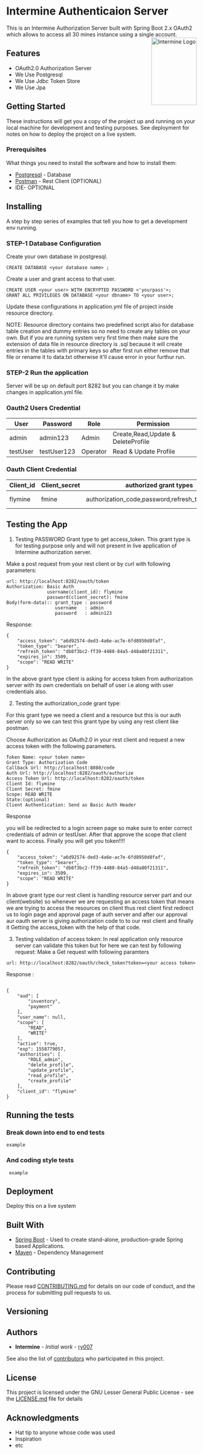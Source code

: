 # Intermine Authenticaion Server

This is an Intermine Authorization Server built with Spring Boot 2.x OAuth2 which allows to access all 30 mines instance using a single account.
<img src="https://github.com/ry007/intermine-authentication-server/blob/dev/src/main/resources/static/login.png" align="right"
     title="Intermine Logo" width="120" height="178">


## Features

* OAuth2.0 Authorization Server
* We Use Postgresql
* We Use Jdbc Token Store
* We Use Jpa

## Getting Started

These instructions will get you a copy of the project up and running on your local machine for development and testing purposes. See deployment for notes on how to deploy the project on a live system.

### Prerequisites

What things you need to install the software and how to install them:

* [Postgresql](https://www.postgresql.org/download/linux/ubuntu/) - Database
* [Postman](https://www.getpostman.com/downloads/) - Rest Client (OPTIONAL)
* IDE- OPTIONAL

## Installing

A step by step series of examples that tell you how to get a development env running.

### STEP-1 Database Configuration

Create your own database in postgresql.

```
CREATE DATABASE <your database name> ;
```
Create a user and grant access to that user.

```
CREATE USER <your user> WITH ENCRYPTED PASSWORD <'yourpass'>;
GRANT ALL PRIVILEGES ON DATABASE <your dbname> TO <your user>;
```

Update these configurations in application.yml file of project inside resource directory.


NOTE: Resource directory contains two predefined script also for database table creation and dummy entries so no need to create any tables on your own.
But if you are running system very first time then make sure the extension of data file in resource directory is .sql because it will create entries in the tables with primary keys so after first run either remove that file or rename it to data.txt otherwise it'll cause error in your furthur run.  

### STEP-2 Run the application

Server will be up on default port 8282 but you can change it by make changes in application.yml file.   

### Oauth2 Users Credential
| User            | Password        | Role      | Permission                            |
|-----------------|-----------------|-----------|---------------------------------------|
| admin           | admin123        | Admin     | Create,Read,Update & DeleteProfile    |
| testUser        | testUser123     | Operator  | Read & Update Profile                 |

### Oauth Client Credential
| Client_id    | Client_secret  | authorized grant types                             | scope       |
|--------------|----------------|----------------------------------------------------|-------------|
| flymine      | fmine          | authorization_code,password,refresh_token,implicit | READ, WRITE |   



## Testing the App

1. Testing PASSWORD Grant type to get access_token.
This grant type is for testing purpose only and will not present in live application of Intermine authorization server.

Make a post request from your rest client or by curl with following parameters:
```
url: http://localhost:8282/oauth/token
Authorization: Basic Auth
               username(client_id): flymine
               password(client_secret): fmine
Body(form-data):: grant_type : password
                  username   : admin
                  password   : admin123
```


Response:
```
{
    "access_token": "a6d92574-ded3-4a6e-ac7e-6fd8950d8faf",
    "token_type": "bearer",
    "refresh_token": "db8f3bc2-ff39-4480-84a5-d48a80f21311",
    "expires_in": 3509,
    "scope": "READ WRITE"
}
```
In the above grant type client is asking for access token from authorization server with its own credentials on behalf of user i.e along with user credentials also.


2. Testing the authorization_code grant type:

For this grant type we need a client and a resource but this is our auth server only so we can test this grant type by using any rest client like postman.

Choose Authorization as OAuth2.0 in your rest client and request a new access token with the following parameters.

```
Token Name: <your token name>
Grant Type: Authorization Code
Callback Url: http://localhost:8080/code
Auth Url: http://localhost:8282/oauth/authorize
Access Token Url: http://localhost:8282/oauth/token
Client Id: flymine
Client Secret: fmine
Scope: READ WRITE
State:(optional)
Client Authentication: Send as Basic Auth Header
```

Response

you will be redirected to a login screen page so make sure to enter correct credentials of admin or testUser.
After that approve the scope that client want to access.
Finally you will get you token!!!!
```
{
    "access_token": "a6d92574-ded3-4a6e-ac7e-6fd8950d8faf",
    "token_type": "bearer",
    "refresh_token": "db8f3bc2-ff39-4480-84a5-d48a80f21311",
    "expires_in": 3509,
    "scope": "READ WRITE"
}
```

In above grant type our rest client is handling resource server part and our client(website) so whenever we are requesting an access token that means we are trying to access the resources on client thus rest client first redirect us to login page and approval page of auth server and after our approval aur oauth server is giving authorization code to to our rest client and finally it Getting the access_token with the help of that code.



3. Testing validation of access token:
In real application only resource server can validate this token but for here we can test by following request:
Make a Get request with following paramters
```
url: http://localhost:8282/oauth/check_token?token=<your access token>

```
Response :
```

{
    "aud": [
        "inventory",
        "payment"
    ],
    "user_name": null,
    "scope": [
        "READ",
        "WRITE"
    ],
    "active": true,
    "exp": 1558779057,
    "authorities": [
        "ROLE_admin",
        "delete_profile",
        "update_profile",
        "read_profile",
        "create_profile"
    ],
    "client_id": "flymine"
}
```

## Running the tests


### Break down into end to end tests

```
example
```

### And coding style tests

```
 example
```

## Deployment

Deploy this on a live system

## Built With

* [Spring Boot](https://spring.io/projects/spring-boot) - Used to create stand-alone, production-grade Spring based Applications.
* [Maven](https://maven.apache.org/) - Dependency Management

## Contributing

Please read [CONTRIBUTING.md](https://gist.github.com/url-of-file) for details on our code of conduct, and the process for submitting pull requests to us.

## Versioning


## Authors

* **Intermine** - *Initial work* - [ry007](https://github.com/ry007)

See also the list of [contributors](https://github.com/your/project/contributors) who participated in this project.

## License

This project is licensed under the GNU Lesser General Public License - see the [LICENSE.md](LICENSE.md) file for details

## Acknowledgments

* Hat tip to anyone whose code was used
* Inspiration
* etc
